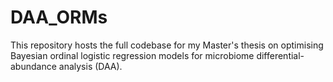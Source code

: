 # DAA_ORMs
This repository hosts the full codebase for my Master's thesis on optimising Bayesian ordinal logistic regression models for microbiome differential-abundance analysis (DAA).
